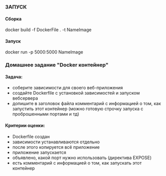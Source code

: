 ### ЗАПУСК
#### Сборка
docker build -f DockerFile . -t NameImage
#### Запуск
docker run -p 5000:5000 NameImage
### Домашнее задание "Docker контейнер"
#### Задача:
- соберите зависимости для своего веб-приложения
- создайте Dockerfile с установкой зависимостей и запуском вебсервера
- допишите в заголовок файла комментарий с информацией о том, как запустить этот контейнер (можно готовую строчку запуска с проброшенными портами и тд)
#### Критерии оценки:
- Dockerfile создан
- зависимости устанавливаются отдельно
- после этого копируется всё приложение
- приложение запускается
- объявлено, какой порт нужно использовать (директива EXPOSE)
- есть комментарий с информацией о том, как запускать этот контейнер
